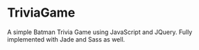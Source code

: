 # TriviaGame
A simple Batman Trivia Game using JavaScript and JQuery.
Fully implemented with Jade and Sass as well.
